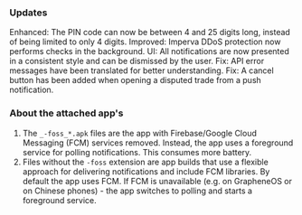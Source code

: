 ### Updates
Enhanced: The PIN code can now be between 4 and 25 digits long, instead of being limited to only 4 digits.
Improved: Imperva DDoS protection now performs checks in the background.
UI: All notifications are now presented in a consistent style and can be dismissed by the user.
Fix: API error messages have been translated for better understanding.
Fix: A cancel button has been added when opening a disputed trade from a push notification.


### About the attached app's
1. The `_-foss_*.apk` files are the app with Firebase/Google Cloud Messaging (FCM) services removed. Instead, the app uses a foreground service for polling notifications. This consumes more battery.
4. Files without the `-foss` extension are app builds that use a flexible approach for delivering notifications and include FCM libraries. By default the app uses FCM. If FCM is unavailable (e.g. on GrapheneOS or on Chinese phones) - the app switches to polling and starts a foreground service.